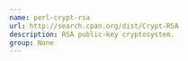 ```yaml
---
name: perl-crypt-rsa
url: http://search.cpan.org/dist/Crypt-RSA
description: RSA public-key cryptosystem.
group: None
---
```

